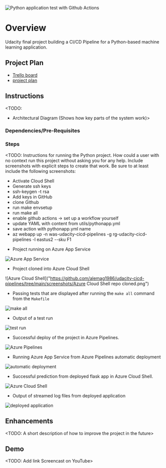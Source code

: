 ![Python application test with Github Actions](https://github.com/alemag1986/udacity-cicd-pipelines/workflows/Python%20application%20test%20with%20Github%20Actions/badge.svg?branch=main&event=push)

# Overview

Udacity final project building a CI/CD Pipeline for a Python-based machine learning application.

## Project Plan

* [Trello board](https://trello.com/b/bGd4Kp9p/cicd-pipeline-project)
* [project plan](https://github.com/alemag1986/udacity-cicd-pipelines/blob/main/docs/CICD%20Pipeline%20Project%20Plan.xlsx)

## Instructions

<TODO:  
* Architectural Diagram (Shows how key parts of the system work)>

### Dependencies/Pre-Requisites

### Steps

<TODO:  Instructions for running the Python project.  How could a user with no context run this project without asking you for any help.  Include screenshots with explicit steps to create that work. Be sure to at least include the following screenshots:

- Activate Cloud Shell
- Generate ssh keys
- ssh-keygen -t rsa
- Add keys in GitHub
- clone Github
- run make envsetup
- run make all
- enable github actions -> set up a workflow yourself
- update YAML with content from utils/pythonapp.yml
- save action with pythonapp.yml name
- az webapp up -n was-udacity-cicd-pipelines -g rg-udacity-cicd-pipelines -l eastus2 --sku F1

* Project running on Azure App Service

![Azure App Service](https://github.com/alemag1986/udacity-cicd-pipelines/tree/main/screenshots/)

* Project cloned into Azure Cloud Shell

![Azure Cloud Shell]("https://github.com/alemag1986/udacity-cicd-pipelines/tree/main/screenshots/Azure Cloud Shell repo cloned.png")

* Passing tests that are displayed after running the `make all` command from the `Makefile`

![make all](https://github.com/alemag1986/udacity-cicd-pipelines/tree/main/screenshots/)

* Output of a test run

![test run](https://github.com/alemag1986/udacity-cicd-pipelines/tree/main/screenshots/)

* Successful deploy of the project in Azure Pipelines.  

![Azure Pipelines](https://github.com/alemag1986/udacity-cicd-pipelines/tree/main/screenshots/)

* Running Azure App Service from Azure Pipelines automatic deployment

![automatic deployment](https://github.com/alemag1986/udacity-cicd-pipelines/tree/main/screenshots/)

* Successful prediction from deployed flask app in Azure Cloud Shell. 

![Azure Cloud Shell](https://github.com/alemag1986/udacity-cicd-pipelines/tree/main/screenshots/)

* Output of streamed log files from deployed application

![deployed application](https://github.com/alemag1986/udacity-cicd-pipelines/tree/main/screenshots/)


## Enhancements

<TODO: A short description of how to improve the project in the future>

## Demo 

<TODO: Add link Screencast on YouTube>

